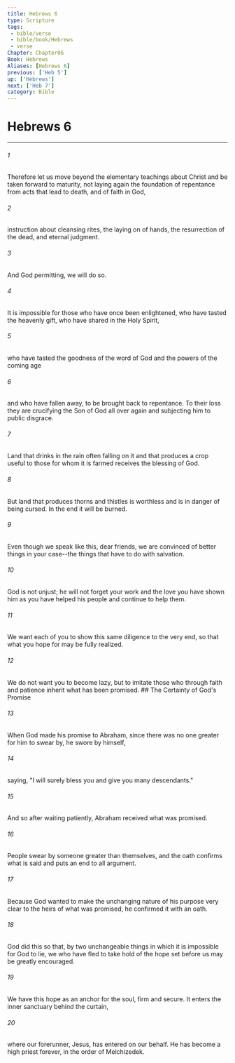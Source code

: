 ```yaml
---
title: Hebrews 6
type: Scripture
tags:
 - bible/verse
 - bible/book/Hebrews
 - verse
Chapter: Chapter06
Book: Hebrews
Aliases: [Hebrews 6]
previous: ['Heb 5']
up: ['Hebrews']
next: ['Heb 7']
category: Bible
---
```

# Hebrews 6

***


###### 1 
Therefore let us move beyond the elementary teachings about Christ and be taken forward to maturity, not laying again the foundation of repentance from acts that lead to death, and of faith in God, 

###### 2 
instruction about cleansing rites, the laying on of hands, the resurrection of the dead, and eternal judgment. 

###### 3 
And God permitting, we will do so. 

###### 4 
It is impossible for those who have once been enlightened, who have tasted the heavenly gift, who have shared in the Holy Spirit, 

###### 5 
who have tasted the goodness of the word of God and the powers of the coming age 

###### 6 
and who have fallen away, to be brought back to repentance. To their loss they are crucifying the Son of God all over again and subjecting him to public disgrace. 

###### 7 
Land that drinks in the rain often falling on it and that produces a crop useful to those for whom it is farmed receives the blessing of God. 

###### 8 
But land that produces thorns and thistles is worthless and is in danger of being cursed. In the end it will be burned. 

###### 9 
Even though we speak like this, dear friends, we are convinced of better things in your case--the things that have to do with salvation. 

###### 10 
God is not unjust; he will not forget your work and the love you have shown him as you have helped his people and continue to help them. 

###### 11 
We want each of you to show this same diligence to the very end, so that what you hope for may be fully realized. 

###### 12 
We do not want you to become lazy, but to imitate those who through faith and patience inherit what has been promised. ## The Certainty of God's Promise 

###### 13 
When God made his promise to Abraham, since there was no one greater for him to swear by, he swore by himself, 

###### 14 
saying, "I will surely bless you and give you many descendants." 

###### 15 
And so after waiting patiently, Abraham received what was promised. 

###### 16 
People swear by someone greater than themselves, and the oath confirms what is said and puts an end to all argument. 

###### 17 
Because God wanted to make the unchanging nature of his purpose very clear to the heirs of what was promised, he confirmed it with an oath. 

###### 18 
God did this so that, by two unchangeable things in which it is impossible for God to lie, we who have fled to take hold of the hope set before us may be greatly encouraged. 

###### 19 
We have this hope as an anchor for the soul, firm and secure. It enters the inner sanctuary behind the curtain, 

###### 20 
where our forerunner, Jesus, has entered on our behalf. He has become a high priest forever, in the order of Melchizedek. 
